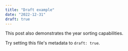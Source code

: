 ```yaml
---
title: "Draft example"
date: "2022-12-31"
draft: true
---
```


This post also demonstrates the year sorting capabilities.

Try setting this file's metadata to `draft: true`.

